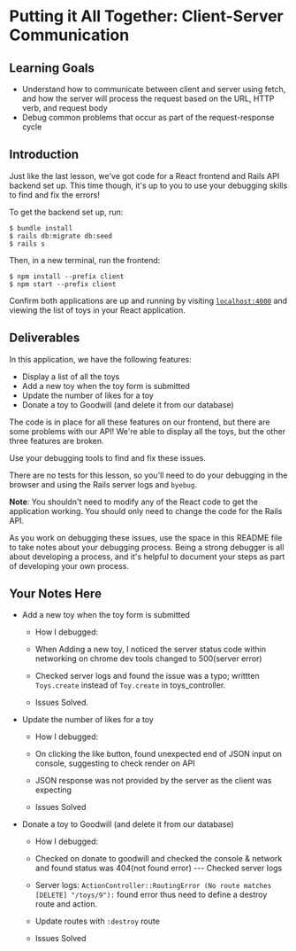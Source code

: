 # Putting it All Together: Client-Server Communication

## Learning Goals

- Understand how to communicate between client and server using fetch, and how
  the server will process the request based on the URL, HTTP verb, and request
  body
- Debug common problems that occur as part of the request-response cycle

## Introduction

Just like the last lesson, we've got code for a React frontend and Rails API
backend set up. This time though, it's up to you to use your debugging skills to
find and fix the errors!

To get the backend set up, run:

```console
$ bundle install
$ rails db:migrate db:seed
$ rails s
```

Then, in a new terminal, run the frontend:

```console
$ npm install --prefix client
$ npm start --prefix client
```

Confirm both applications are up and running by visiting
[`localhost:4000`](http://localhost:4000) and viewing the list of toys in your
React application.

## Deliverables

In this application, we have the following features:

- Display a list of all the toys
- Add a new toy when the toy form is submitted
- Update the number of likes for a toy
- Donate a toy to Goodwill (and delete it from our database)

The code is in place for all these features on our frontend, but there are some
problems with our API! We're able to display all the toys, but the other three
features are broken.

Use your debugging tools to find and fix these issues.

There are no tests for this lesson, so you'll need to do your debugging in the
browser and using the Rails server logs and `byebug`.

**Note**: You shouldn't need to modify any of the React code to get the
application working. You should only need to change the code for the Rails API.

As you work on debugging these issues, use the space in this README file to take
notes about your debugging process. Being a strong debugger is all about
developing a process, and it's helpful to document your steps as part of
developing your own process.

## Your Notes Here

- Add a new toy when the toy form is submitted

  - How I debugged:

  - When Adding a new toy, I noticed the server status code within networking on chrome dev tools changed to 500(server error)

  - Checked server logs and found the issue was a typo; writtten `Toys.create` instead of `Toy.create` in toys_controller.

  - Issues Solved.

- Update the number of likes for a toy

  - How I debugged:

  - On clicking the like button, found unexpected end of JSON input on console, suggesting to check render on API

  - JSON response was not provided by the server as the client was expecting

  - Issues Solved

- Donate a toy to Goodwill (and delete it from our database)

  - How I debugged:

  - Checked on donate to goodwill and checked the console & network and found status was 404(not found error) --- Checked server logs

  - Server logs: `ActionController::RoutingError (No route matches [DELETE] "/toys/9"):` found error thus need to define a destroy route and action.

  - Update routes with `:destroy` route

  - Issues Solved
